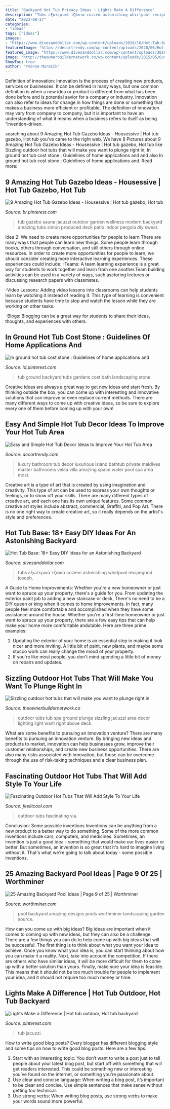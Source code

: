 ```yaml
---
title: "Backyard Hot Tub Privacy Ideas ~ Lights Make A Difference"
description: "Tubs εξωτερικά τζάκια coziem astonishing whirlpool recipegood joseph"
date: "2023-08-27"
categories:
- "ideas"
tags: ["ideas"]
images:
- "https://www.divesanddollar.com/wp-content/uploads/2019/10/Hot-Tub-Base-18.jpg"
featuredImage: "https://decortrendy.com/wp-content/uploads/2020/06/Hot-Tub-Decor-3.jpg"
featured_image: "https://www.divesanddollar.com/wp-content/uploads/2019/10/Hot-Tub-Base-18.jpg"
image: "http://theownerbuildernetwork.co/wp-content/uploads/2015/05/Outdoor-Tubs-18.jpg"
ShowToc: true
author: "Yvonne Murazik"
---
```



Definition of innovation:
Innovation is the process of creating new products, services or businesses. It can be defined in many ways, but one common definition is when a new idea or product is different from what has been done before and is potential savior for a company or industry. Innovation can also refer to ideas for change in how things are done or something that makes a business more efficient or profitable. The definition of innovation may vary from company to company, but it is important to have an understanding of what it means when a business refers to itself as being “invention-driven.

	

		
searching about 9 Amazing Hot Tub Gazebo Ideas - Housessive | Hot tub gazebo, Hot tub you've came to the right web. We have 8 Pictures about 9 Amazing Hot Tub Gazebo Ideas - Housessive | Hot tub gazebo, Hot tub like Sizzling outdoor hot tubs that will make you want to plunge right in, In ground hot tub cost stone : Guidelines of home applications and and also In ground hot tub cost stone : Guidelines of home applications and. Read more:
		
    
## 9 Amazing Hot Tub Gazebo Ideas - Housessive | Hot Tub Gazebo, Hot Tub

<img loading=lazy src="https://i.pinimg.com/736x/d4/81/ed/d481ed62f15eb967c0295ae014e05af8.jpg" onerror="this.onerror=null;this.src='https://tse3.mm.bing.net/th?id=OIP.dMvTgLYgjTWp_ykudxjrSgHaFj&amp;pid=15.1';" alt="9 Amazing Hot Tub Gazebo Ideas - Housessive | Hot tub gazebo, Hot tub">

_Source: br.pinterest.com_

>tub gazebo sauna jacuzzi outdoor garden wellness modern backyard amazing tubs simon produced deck patio indoor pergola diy sweat. 

	

Idea 2: We need to create more opportunities for people to learn
There are many ways that people can learn new things. Some people learn through books, others through conversation, and still others through online resources. In order to create more opportunities for people to learn, we should consider creating more interactive learning experiences. These experiences could include:
-Teams: A team learning experience is a great way for students to work together and learn from one another.Team building activities can be used in a variety of ways, such asctoring lectures or discussing research papers with classmates.

-Video Lessons: Adding video lessons into classrooms can help students learn by watching it instead of reading it. This type of learning is convenient because students have time to stop and watch the lesson while they are working on other tasks.

-Blogs: Blogging can be a great way for students to share their ideas, thoughts, and experiences with others.

    
## In Ground Hot Tub Cost Stone : Guidelines Of Home Applications And

<img loading=lazy src="https://i.pinimg.com/736x/f4/f1/d8/f4f1d860899639439f93767476a99c70--bath-tubs-new-homes.jpg" onerror="this.onerror=null;this.src='https://tse2.mm.bing.net/th?id=OIP.pM60XSE-l5xj-9y-pVDQ6wHaJ3&amp;pid=15.1';" alt="In ground hot tub cost stone : Guidelines of home applications and">

_Source: id.pinterest.com_

>tub ground backyard tubs gardens cost bath landscaping stone. 

	

Creative ideas are always a great way to get new ideas and start fresh. By thinking outside the box, you can come up with interesting and innovative solutions that can improve or even replace current methods. There are many different ways to come up with creative ideas, so be sure to explore every one of them before coming up with your own!

    
## Easy And Simple Hot Tub Decor Ideas To Improve Your Hot Tub Area

<img loading=lazy src="https://decortrendy.com/wp-content/uploads/2020/06/Hot-Tub-Decor-3.jpg" onerror="this.onerror=null;this.src='https://tse2.mm.bing.net/th?id=OIP.yqhEgaUFtK3qDQq6yl1alQHaJ4&amp;pid=15.1';" alt="Easy and Simple Hot Tub Decor Ideas to Improve Your Hot Tub Area">

_Source: decortrendy.com_

>luxury bathroom tub decor luxurious island bathtub private maldives master bathrooms velaa villa amazing space water pool spa area most. 

	

Creative art is a type of art that is created by using imagination and creativity. This type of art can be used to express your own thoughts or feelings, or to show off your skills. There are many different types of creative art, and each one has its own unique features. Some common creative art styles include abstract, commercial, Graffiti, and Pop Art. There is no one right way to create creative art, so it really depends on the artist's style and preferences.

    
## Hot Tub Base: 18+ Easy DIY Ideas For An Astonishing Backyard

<img loading=lazy src="https://www.divesanddollar.com/wp-content/uploads/2019/10/Hot-Tub-Base-18.jpg" onerror="this.onerror=null;this.src='https://tse3.mm.bing.net/th?id=OIP.tcYdZ5FVS-Nqx-7_r53s7gHaJ4&amp;pid=15.1';" alt="Hot Tub Base: 18+ Easy DIY Ideas for an Astonishing Backyard">

_Source: divesanddollar.com_

>tubs εξωτερικά τζάκια coziem astonishing whirlpool recipegood joseph. 

	

A Guide to Home Improvements: Whether you're a new homeowner or just want to spruce up your property, there's a guide for you. From updating the exterior paint job to adding a new staircase or deck,
There's no need to be a DIY queen or king when it comes to home improvements. In fact, many people feel more comfortable and accomplished when they have some assistance around the house. Whether you're a first-time homeowner or just want to spruce up your property, there are a few easy tips that can help make your home more comfortable andutable. Here are three prime examples: 
1) Updating the exterior of your home is an essential step in making it look nicer and more inviting. A little bit of paint, new plants, and maybe some stucco work can really change the mood of your property. 
2) If you're like most people, you don't mind spending a little bit of money on repairs and updates.

    
## Sizzling Outdoor Hot Tubs That Will Make You Want To Plunge Right In

<img loading=lazy src="http://theownerbuildernetwork.co/wp-content/uploads/2015/05/Outdoor-Tubs-18.jpg" onerror="this.onerror=null;this.src='https://tse2.mm.bing.net/th?id=OIP.d8J7UGmvD3HpwqK_PeiY7gHaLG&amp;pid=15.1';" alt="Sizzling outdoor hot tubs that will make you want to plunge right in">

_Source: theownerbuildernetwork.co_

>outdoor tubs tub spa ground plunge sizzling jacuzzi area decor lighting light want right above deck. 

	

What are some benefits to pursuing an innovation venture?
There are many benefits to pursuing an innovation venture. By bringing new ideas and products to market, innovation can help businesses grow, improve their customer relationships, and create new business opportunities. There are also many risks associated with innovation, but those can be overcome through the use of risk-taking techniques and a clear business plan.

    
## Fascinating Outdoor Hot Tubs That Will Add Style To Your Life

<img loading=lazy src="https://feelitcool.com/wp-content/uploads/2016/06/outdoor-hot-tubs-ideas14.jpg" onerror="this.onerror=null;this.src='https://tse2.mm.bing.net/th?id=OIP.ViQHjDte556W2Q_rVkGKiAHaLH&amp;pid=15.1';" alt="Fascinating Outdoor Hot Tubs That Will Add Style To Your Life">

_Source: feelitcool.com_

>outdoor tubs fascinating via. 

	

Conclusion: Some possible inventions
Inventions can be anything from a new product to a better way to do something. Some of the more common inventions include cars, computers, and medicines. Sometimes, an invention is just a good idea - something that would make our lives easier or better. But sometimes, an invention is so great that it's hard to imagine living without it. That's what we're going to talk about today - some possible inventions.

    
## 25 Amazing Backyard Pool Ideas | Page 9 Of 25 | Worthminer

<img loading=lazy src="http://www.worthminer.com/wp-content/uploads/2018/07/Pool-9.jpg" onerror="this.onerror=null;this.src='https://tse4.mm.bing.net/th?id=OIP.2g8YqHm7d-GOaQdQVQbFfwHaLG&amp;pid=15.1';" alt="25 Amazing Backyard Pool Ideas | Page 9 of 25 | Worthminer">

_Source: worthminer.com_

>pool backyard amazing designs pools worthminer landscaping garden source. 

	

How can you come up with big ideas?
Big ideas are important when it comes to coming up with new ideas, but they can also be a challenge. There are a few things you can do to help come up with big ideas that will be successful. The first thing is to think about what you want your idea to achieve. Once you know what your idea is, you can start thinking about how you can make it a reality. Next, take into account the competition. If there are others who have similar ideas, it will be more difficult for them to come up with a better solution than yours. Finally, make sure your idea is feasible. This means that it should not be too much trouble for people to implement your idea, and it should not require too much money or time.

    
## Lights Make A Difference | Hot Tub Outdoor, Hot Tub Backyard

<img loading=lazy src="https://i.pinimg.com/736x/5f/8b/e4/5f8be4c25dd1dc972f5fafb3470afa66.jpg" onerror="this.onerror=null;this.src='https://tse4.mm.bing.net/th?id=OIP.v4jqTZif6_j8WtcuugyVEAHaE7&amp;pid=15.1';" alt="Lights Make a Difference | Hot tub outdoor, Hot tub backyard">

_Source: pinterest.com_

>tub jacuzzi. 

	

How to write good blog posts?
Every blogger has different blogging style and some tips on how to write good blog posts. Here are a few tips: 
1. Start with an interesting topic: You don’t want to write a post just to tell people about your latest blog post, but start off with something that will get readers interested. This could be something new or interesting you’ve found on the internet, or something you’re passionate about. 
2. Use clear and concise language: When writing a blog post, it’s important to be clear and concise. Use simple sentences that make sense without getting too technical. 
3. Use strong verbs: When writing blog posts, use strong verbs to make your words sound more powerful.

